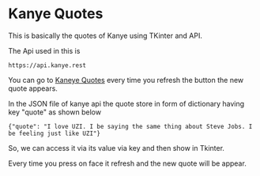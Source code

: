 # Kanye Quotes

This is basically the quotes of Kanye using TKinter and API.

The Api used in this is

    https://api.kanye.rest

You can go to [Kaneye Quotes](https://kanye.rest/) every time you refresh the button the new quote appears.

In the JSON file of kanye api the quote store in form of dictionary having key "quote" as shown below

    {"quote": "I love UZI. I be saying the same thing about Steve Jobs. I be feeling just like UZI"}

So, we can access it via its value via key and then show in Tkinter.

Every time you press on face it refresh and the new quote will be appear.